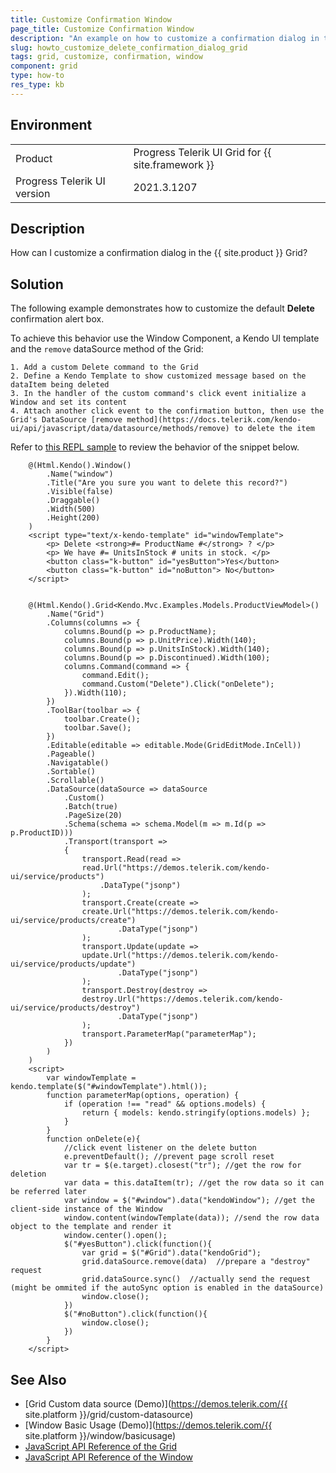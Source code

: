```yaml
---
title: Customize Confirmation Window
page_title: Customize Confirmation Window
description: "An example on how to customize a confirmation dialog in the Telerik UI Grid for {{ site.framework }}."
slug: howto_customize_delete_confirmation_dialog_grid
tags: grid, customize, confirmation, window
component: grid
type: how-to
res_type: kb
---
```


## Environment

<table>
 <tr>
  <td>Product</td>
  <td>Progress Telerik UI Grid for {{ site.framework }}</td>
 </tr>
  <tr>
  <td>Progress Тelerik UI version</td>
  <td>2021.3.1207</td>
 </tr>
</table>

## Description

How can I customize a confirmation dialog in the {{ site.product }} Grid?

## Solution

The following example demonstrates how to customize the default **Delete** confirmation alert box.

To achieve this behavior use the Window Component, a Kendo UI template and the `remove` dataSource method of the Grid:

    1. Add a custom Delete command to the Grid
    2. Define a Kendo Template to show customized message based on the dataItem being deleted
    3. In the handler of the custom command's click event initialize a Window and set its content
    4. Attach another click event to the confirmation button, then use the Grid's DataSource [remove method](https://docs.telerik.com/kendo-ui/api/javascript/data/datasource/methods/remove) to delete the item


Refer to [this REPL sample](https://netcorerepl.telerik.com/cGuMPwON29unf7PH26) to review the behavior of the snippet below. 

```
    @(Html.Kendo().Window()
        .Name("window")
        .Title("Are you sure you want to delete this record?")
        .Visible(false)
        .Draggable()
        .Width(500)
        .Height(200)
    )
    <script type="text/x-kendo-template" id="windowTemplate">
        <p> Delete <strong>#= ProductName #</strong> ? </p>
        <p> We have #= UnitsInStock # units in stock. </p>
        <button class="k-button" id="yesButton">Yes</button>
        <button class="k-button" id="noButton"> No</button>
    </script>


    @(Html.Kendo().Grid<Kendo.Mvc.Examples.Models.ProductViewModel>()    
        .Name("Grid")    
        .Columns(columns => {        
            columns.Bound(p => p.ProductName);
            columns.Bound(p => p.UnitPrice).Width(140);
            columns.Bound(p => p.UnitsInStock).Width(140);
            columns.Bound(p => p.Discontinued).Width(100);
            columns.Command(command => {
                command.Edit();
                command.Custom("Delete").Click("onDelete");
            }).Width(110);
        })
        .ToolBar(toolbar => {
            toolbar.Create();
            toolbar.Save();        
        })
        .Editable(editable => editable.Mode(GridEditMode.InCell))
        .Pageable()
        .Navigatable()
        .Sortable()
        .Scrollable()
        .DataSource(dataSource => dataSource        
            .Custom()         
            .Batch(true)
            .PageSize(20)
            .Schema(schema => schema.Model(m => m.Id(p => p.ProductID)))
            .Transport(transport =>
            {
                transport.Read(read =>
                read.Url("https://demos.telerik.com/kendo-ui/service/products")
                    .DataType("jsonp")
                );
                transport.Create(create =>
                create.Url("https://demos.telerik.com/kendo-ui/service/products/create")
                        .DataType("jsonp")
                );
                transport.Update(update =>
                update.Url("https://demos.telerik.com/kendo-ui/service/products/update")
                        .DataType("jsonp")
                );
                transport.Destroy(destroy =>
                destroy.Url("https://demos.telerik.com/kendo-ui/service/products/destroy")
                        .DataType("jsonp")
                );
                transport.ParameterMap("parameterMap");
            })
        )
    )
    <script>
        var windowTemplate = kendo.template($("#windowTemplate").html());
        function parameterMap(options, operation) {
            if (operation !== "read" && options.models) {
                return { models: kendo.stringify(options.models) };
            }
        }
        function onDelete(e){
            //click event listener on the delete button
            e.preventDefault(); //prevent page scroll reset
            var tr = $(e.target).closest("tr"); //get the row for deletion
            var data = this.dataItem(tr); //get the row data so it can be referred later
            var window = $("#window").data("kendoWindow"); //get the client-side instance of the Window
            window.content(windowTemplate(data)); //send the row data object to the template and render it
            window.center().open();
            $("#yesButton").click(function(){
                var grid = $("#Grid").data("kendoGrid");
                grid.dataSource.remove(data)  //prepare a "destroy" request
                grid.dataSource.sync()  //actually send the request (might be ommited if the autoSync option is enabled in the dataSource)
                window.close();
            })
            $("#noButton").click(function(){
                window.close();
            })
        }           
    </script>
```

## See Also
* [Grid Custom data source (Demo)](https://demos.telerik.com/{{ site.platform }}/grid/custom-datasource)
* [Window Basic Usage (Demo)](https://demos.telerik.com/{{ site.platform }}/window/basicusage)
* [JavaScript API Reference of the Grid](/api/javascript/ui/grid)
* [JavaScript API Reference of the Window](/api/javascript/ui/window)

